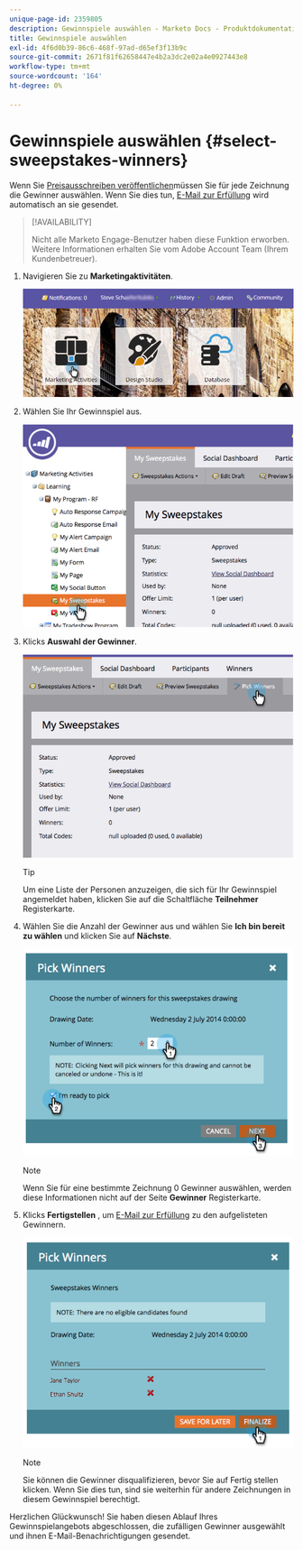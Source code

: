 ```yaml
---
unique-page-id: 2359805
description: Gewinnspiele auswählen - Marketo Docs - Produktdokumentation
title: Gewinnspiele auswählen
exl-id: 4f6d0b39-86c6-468f-97ad-d65ef3f13b9c
source-git-commit: 2671f81f62658447e4b2a3dc2e02a4e0927443e8
workflow-type: tm+mt
source-wordcount: '164'
ht-degree: 0%

---
```


# Gewinnspiele auswählen {#select-sweepstakes-winners}

Wenn Sie [Preisausschreiben veröffentlichen](/help/marketo/product-docs/demand-generation/social/sweepstakes/publish-a-sweepstakes.md)müssen Sie für jede Zeichnung die Gewinner auswählen. Wenn Sie dies tun, [E-Mail zur Erfüllung](/help/marketo/product-docs/demand-generation/social/social-functions/use-emails-in-social-promotions.md) wird automatisch an sie gesendet.

>[!AVAILABILITY]
>
>Nicht alle Marketo Engage-Benutzer haben diese Funktion erworben. Weitere Informationen erhalten Sie vom Adobe Account Team (Ihrem Kundenbetreuer).

1. Navigieren Sie zu **Marketingaktivitäten**.

   ![](assets/login-marketing-activities.png)

1. Wählen Sie Ihr Gewinnspiel aus.

   ![](assets/image2014-9-25-17-3a47-3a37.png)

1. Klicks **Auswahl der Gewinner**.

   ![](assets/image2014-9-25-17-3a47-3a49.png)

   >[!TIP]
   >
   >Um eine Liste der Personen anzuzeigen, die sich für Ihr Gewinnspiel angemeldet haben, klicken Sie auf die Schaltfläche **Teilnehmer** Registerkarte.

1. Wählen Sie die Anzahl der Gewinner aus und wählen Sie **Ich bin bereit zu wählen** und klicken Sie auf **Nächste**.

   ![](assets/image2014-9-25-17-3a49-3a2.png)

   >[!NOTE]
   >
   >Wenn Sie für eine bestimmte Zeichnung 0 Gewinner auswählen, werden diese Informationen nicht auf der Seite **Gewinner** Registerkarte.

1. Klicks **Fertigstellen** , um [E-Mail zur Erfüllung](/help/marketo/product-docs/demand-generation/social/referral-offers/send-referral-offer-fulfillment-email.md) zu den aufgelisteten Gewinnern.

   ![](assets/image2014-9-25-17-3a49-3a48.png)

   >[!NOTE]
   >
   >Sie können die Gewinner disqualifizieren, bevor Sie auf Fertig stellen klicken. Wenn Sie dies tun, sind sie weiterhin für andere Zeichnungen in diesem Gewinnspiel berechtigt.

Herzlichen Glückwunsch! Sie haben diesen Ablauf Ihres Gewinnspielangebots abgeschlossen, die zufälligen Gewinner ausgewählt und ihnen E-Mail-Benachrichtigungen gesendet.
